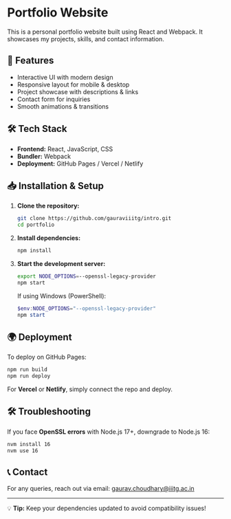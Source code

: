 # Portfolio Website

This is a personal portfolio website built using React and Webpack. It showcases my projects, skills, and contact information.

## 🚀 Features
- Interactive UI with modern design
- Responsive layout for mobile & desktop
- Project showcase with descriptions & links
- Contact form for inquiries
- Smooth animations & transitions

## 🛠️ Tech Stack
- **Frontend:** React, JavaScript, CSS
- **Bundler:** Webpack
- **Deployment:** GitHub Pages / Vercel / Netlify

## 📥 Installation & Setup
1. **Clone the repository:**
   ```bash
   git clone https://github.com/gauraviiitg/intro.git
   cd portfolio
   ```
2. **Install dependencies:**
   ```bash
   npm install
   ```
3. **Start the development server:**
   ```bash
   export NODE_OPTIONS=--openssl-legacy-provider
   npm start
   ```
   If using Windows (PowerShell):
   ```powershell
   $env:NODE_OPTIONS="--openssl-legacy-provider"
   npm start
   ```

## 🌍 Deployment
To deploy on GitHub Pages:
```bash
npm run build
npm run deploy
```
For **Vercel** or **Netlify**, simply connect the repo and deploy.

## 🛠 Troubleshooting
If you face **OpenSSL errors** with Node.js 17+, downgrade to Node.js 16:
```bash
nvm install 16
nvm use 16
```

## 📞 Contact
For any queries, reach out via email: [gaurav.choudhary@iiitg.ac.in](mailto:gaurav.choudhary@iiitg.ac.in)

---
💡 **Tip:** Keep your dependencies updated to avoid compatibility issues!
